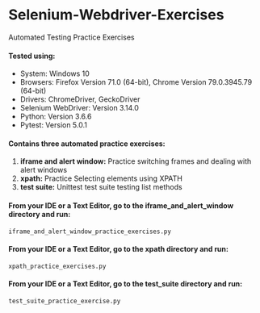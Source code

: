 # Selenium-Webdriver-Exercises

Automated Testing Practice Exercises

#### Tested using:
* System: Windows 10
* Browsers: Firefox Version 71.0 (64-bit), Chrome Version 79.0.3945.79 (64-bit)
* Drivers: ChromeDriver, GeckoDriver
* Selenium WebDriver: Version 3.14.0
* Python: Version 3.6.6
* Pytest: Version 5.0.1

#### Contains three automated practice exercises:
1) **iframe and alert window:** Practice switching frames and dealing with alert windows
2) **xpath:** Practice Selecting elements using XPATH
3) **test suite:** Unittest test suite testing list methods

#### From your IDE or a Text Editor, go to the iframe_and_alert_window directory and run:
```
iframe_and_alert_window_practice_exercises.py
```

#### From your IDE or a Text Editor, go to the xpath directory and run:
```
xpath_practice_exercises.py
```

#### From your IDE or a Text Editor, go to the test_suite directory and run:
```
test_suite_practice_exercise.py
```
